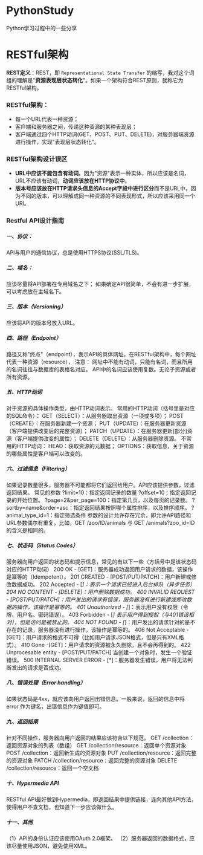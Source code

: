 # PythonStudy
Python学习过程中的一些分享


# RESTful架构
**REST定义**：REST，即 `Representational State Transfer` 的缩写，我对这个词组的理解是"**资源表现层状态转化**"。如果一个架构符合REST原则，就称它为RESTful架构。
### RESTful架构：
* 每一个URL代表一种资源；
* 客户端和服务器之间，传递这种资源的某种表现层；
* 客户端通过四个HTTP动词(GET、POST、PUT、DELETE)，对服务器端资源进行操作，实现"表现层状态转化"。
### RESTful架构设计误区
* **URL中应该不能包含有动词**。因为"资源"表示一种实体，所以应该是名词，URL不应该有动词，**动词应该放在HTTP协议中**。
* **版本号应该放在HTTP请求头信息的Accept字段中进行区分**而不是URL中，因为不同的版本，可以理解成同一种资源的不同表现形式，所以应该采用同一个URI。
### Restful API设计指南
##### 一、协议：
API与用户的通信协议，总是使用HTTPS协议(SSL/TLS)。
##### 二、域名：
应该尽量将API部署在专用域名之下；
如果确定API很简单，不会有进一步扩展，可以考虑放在主域名下。
##### 三、版本（Versioning）
应该将API的版本号放入URL。
##### 四、路径（Endpoint）
路径又称"终点"（endpoint），表示API的具体网址。在RESTful架构中，每个网址代表一种资源（resource），
注意：
网址中不能有动词，只能有名词，而且所用的名词往往与数据库的表格名对应。
 API中的名词应该使用复数。无论子资源或者所有资源。
 ##### 五、HTTP动词
对于资源的具体操作类型，由HTTP动词表示。
常用的HTTP动词（括号里是对应的SQL命令）：
GET（SELECT）：从服务器取出资源（一项或多项）；
POST（CREATE）：在服务器新建一个资源；
PUT（UPDATE）：在服务器更新资源（客户端提供改变后的完整资源）；
PATCH（UPDATE）：在服务器更新[部分]资源（客户端提供改变的属性）；
DELETE（DELETE）：从服务器删除资源。
不常用的HTTP动词：
HEAD：获取资源的元数据；
OPTIONS：获取信息，关于资源的哪些属性是客户端可以改变的。
##### 六、过滤信息（Filtering）
如果记录数量很多，服务器不可能都将它们返回给用户。API应该提供参数，过滤返回结果。
常见的参数
?limit=10：指定返回记录的数量
?offset=10：指定返回记录的开始位置。
?page=2&per_page=100：指定第几页，以及每页的记录数。
?sortby=name&order=asc：指定返回结果按照哪个属性排序，以及排序顺序。
?animal_type_id=1：指定筛选条件
参数的设计允许存在冗余，即允许API路径和URL参数偶尔有重复。比如，GET /zoo/ID/animals 与 GET /animals?zoo_id=ID 的含义是相同的。
##### 七、状态码（Status Codes）
服务器向用户返回的状态码和提示信息，常见的有以下一些（方括号中是该状态码对应的HTTP动词）
200 OK - [GET]：服务器成功返回用户请求的数据，该操作是幂等的（Idempotent）。
201 CREATED - [POST/PUT/PATCH]：用户新建或修改数据成功。
202 Accepted - [*]：表示一个请求已经进入后台排队（异步任务）
204 NO CONTENT - [DELETE]：用户删除数据成功。
400 INVALID REQUEST - [POST/PUT/PATCH]：用户发出的请求有错误，服务器没有进行新建或修改数据的操作，该操作是幂等的。
401 Unauthorized - [*]：表示用户没有权限（令牌、用户名、密码错误）。
403 Forbidden - [*] 表示用户得到授权（与401错误相对），但是访问是被禁止的。
404 NOT FOUND - [*]：用户发出的请求针对的是不存在的记录，服务器没有进行操作，该操作是幂等的。
406 Not Acceptable - [GET]：用户请求的格式不可得（比如用户请求JSON格式，但是只有XML格式）。
410 Gone -[GET]：用户请求的资源被永久删除，且不会再得到的。
422 Unprocesable entity - [POST/PUT/PATCH] 当创建一个对象时，发生一个验证错误。
500 INTERNAL SERVER ERROR - [*]：服务器发生错误，用户将无法判断发出的请求是否成功。
##### 八、错误处理（Error handling）
如果状态码是4xx，就应该向用户返回出错信息。一般来说，返回的信息中将 error 作为键名，出错信息作为键值即可。
##### 九、返回结果
针对不同操作，服务器向用户返回的结果应该符合以下规范。
GET /collection：返回资源对象的列表（数组）
GET /collection/resource：返回单个资源对象
POST /collection：返回新生成的资源对象
PUT /collection/resource：返回完整的资源对象
PATCH /collection/resource：返回完整的资源对象
DELETE /collection/resource：返回一个空文档
##### 十、Hypermedia API
RESTful API最好做到Hypermedia，即返回结果中提供链接，连向其他API方法，使得用户不查文档，也知道下一步应该做什么。
##### 十一、其他
（1）API的身份认证应该使用OAuth 2.0框架。
（2）服务器返回的数据格式，应该尽量使用JSON，避免使用XML。
